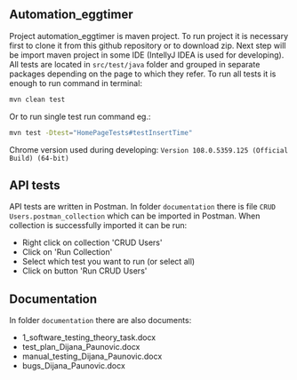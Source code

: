 ## Automation_eggtimer 
Project automation_eggtimer is maven project. To run project it is necessary first to clone it from this github repository or to download zip.
Next step will be import maven project in some IDE (IntellyJ IDEA is used for developing). 
All tests are located in `src/test/java` folder and grouped in separate packages depending on the page to which they refer.
To run all tests it is enough to run command in terminal:
```sh
mvn clean test
```
Or to run single test run command eg.:
```sh
mvn test -Dtest="HomePageTests#testInsertTime"
```
Chrome version used during developing:
`Version 108.0.5359.125 (Official Build) (64-bit)`

## API tests
API tests are written in Postman. In folder `documentation` there is file `CRUD Users.postman_collection` which can be imported in Postman. When collection is successfully imported it can be run:
 - Right click on collection 'CRUD Users'
 - Click on 'Run Collection'
 - Select which test you want to run (or select all)
 - Click on button 'Run CRUD Users'

## Documentation
In folder `documentation` there are also documents:
- 1_software_testing_theory_task.docx
- test_plan_Dijana_Paunovic.docx
- manual_testing_Dijana_Paunovic.docx
- bugs_Dijana_Paunovic.docx


 
